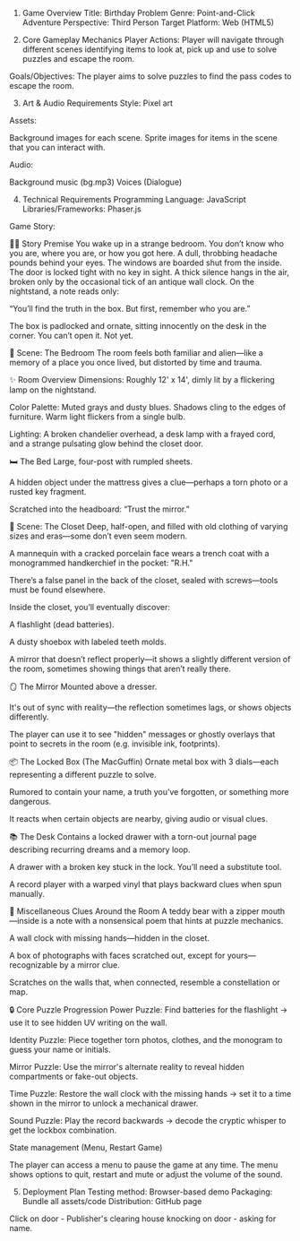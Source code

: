 1. Game Overview
Title: Birthday Problem
Genre: Point-and-Click Adventure
Perspective: Third Person
Target Platform: Web (HTML5)

2. Core Gameplay Mechanics
Player Actions: Player will navigate through different scenes identifying items to look at, pick up and use to solve puzzles and escape the room. 

Goals/Objectives: The player aims to solve puzzles to find the pass codes to escape the room.

3. Art & Audio Requirements
Style: Pixel art

Assets:  

Background images for each scene. 
Sprite images for items in the scene that you can interact with. 

Audio:

Background music (bg.mp3)
Voices (Dialogue)

4. Technical Requirements
Programming Language: JavaScript
Libraries/Frameworks: Phaser.js

Game Story:

🕵️‍♂️ Story Premise
You wake up in a strange bedroom. You don’t know who you are, where you are, or how you got here. A dull, throbbing headache pounds behind your eyes. The windows are boarded shut from the inside. The door is locked tight with no key in sight. A thick silence hangs in the air, broken only by the occasional tick of an antique wall clock. On the nightstand, a note reads only:

“You’ll find the truth in the box. But first, remember who you are.”

The box is padlocked and ornate, sitting innocently on the desk in the corner. You can’t open it. Not yet.

🧱 Scene: The Bedroom
The room feels both familiar and alien—like a memory of a place you once lived, but distorted by time and trauma.

✨ Room Overview
Dimensions: Roughly 12' x 14', dimly lit by a flickering lamp on the nightstand.

Color Palette: Muted grays and dusty blues. Shadows cling to the edges of furniture. Warm light flickers from a single bulb.

Lighting: A broken chandelier overhead, a desk lamp with a frayed cord, and a strange pulsating glow behind the closet door.

🛏️ The Bed
Large, four-post with rumpled sheets.

A hidden object under the mattress gives a clue—perhaps a torn photo or a rusted key fragment.

Scratched into the headboard: “Trust the mirror.”

🧥 Scene: The Closet
Deep, half-open, and filled with old clothing of varying sizes and eras—some don’t even seem modern.

A mannequin with a cracked porcelain face wears a trench coat with a monogrammed handkerchief in the pocket: "R.H."

There’s a false panel in the back of the closet, sealed with screws—tools must be found elsewhere.

Inside the closet, you’ll eventually discover:

A flashlight (dead batteries).

A dusty shoebox with labeled teeth molds.

A mirror that doesn’t reflect properly—it shows a slightly different version of the room, sometimes showing things that aren’t really there.

🪞 The Mirror
Mounted above a dresser.

It's out of sync with reality—the reflection sometimes lags, or shows objects differently.

The player can use it to see "hidden" messages or ghostly overlays that point to secrets in the room (e.g. invisible ink, footprints).

📦 The Locked Box (The MacGuffin)
Ornate metal box with 3 dials—each representing a different puzzle to solve.

Rumored to contain your name, a truth you’ve forgotten, or something more dangerous.

It reacts when certain objects are nearby, giving audio or visual clues.

📚 The Desk
Contains a locked drawer with a torn-out journal page describing recurring dreams and a memory loop.

A drawer with a broken key stuck in the lock. You’ll need a substitute tool.

A record player with a warped vinyl that plays backward clues when spun manually.

🧸 Miscellaneous Clues Around the Room
A teddy bear with a zipper mouth—inside is a note with a nonsensical poem that hints at puzzle mechanics.

A wall clock with missing hands—hidden in the closet.

A box of photographs with faces scratched out, except for yours—recognizable by a mirror clue.

Scratches on the walls that, when connected, resemble a constellation or map.

🔒 Core Puzzle Progression
Power Puzzle: Find batteries for the flashlight → use it to see hidden UV writing on the wall.

Identity Puzzle: Piece together torn photos, clothes, and the monogram to guess your name or initials.

Mirror Puzzle: Use the mirror's alternate reality to reveal hidden compartments or fake-out objects.

Time Puzzle: Restore the wall clock with the missing hands → set it to a time shown in the mirror to unlock a mechanical drawer.

Sound Puzzle: Play the record backwards → decode the cryptic whisper to get the lockbox combination.


State management (Menu, Restart Game)

The player can access a menu to pause the game at any time.  The menu shows options to quit, restart and mute or adjust the volume of the sound.


5. Deployment Plan
Testing method: Browser-based demo
Packaging: Bundle all assets/code
Distribution: GitHub page



Click on door - Publisher's clearing house knocking on door - asking for name.
